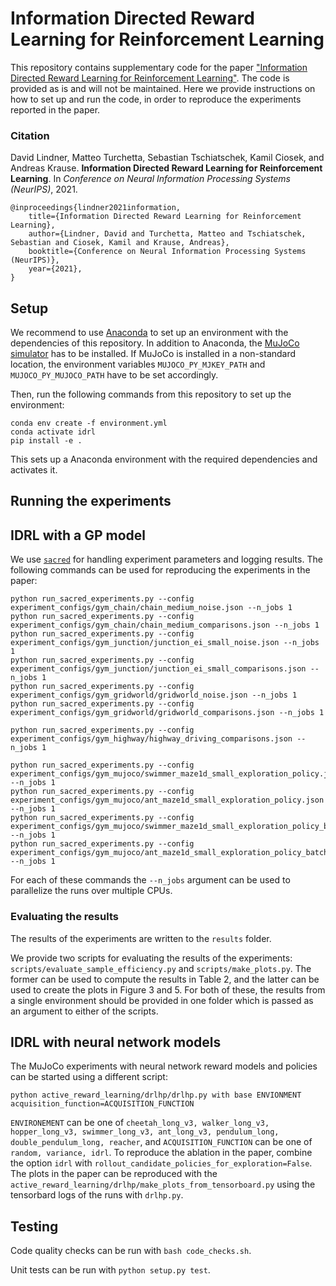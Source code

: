 # Information Directed Reward Learning for Reinforcement Learning

This repository contains supplementary code for the paper ["Information Directed Reward Learning for Reinforcement Learning"](https://arxiv.org/abs/2102.12466). The code is provided as is and will not be maintained. Here we provide instructions on how to set up and run the code, in order to reproduce the experiments reported in the paper.


### Citation

David Lindner, Matteo Turchetta, Sebastian Tschiatschek, Kamil Ciosek, and Andreas Krause. **Information Directed Reward Learning for Reinforcement Learning**. In _Conference on Neural Information Processing Systems (NeurIPS)_, 2021.

```
@inproceedings{lindner2021information,
    title={Information Directed Reward Learning for Reinforcement Learning},
    author={Lindner, David and Turchetta, Matteo and Tschiatschek, Sebastian and Ciosek, Kamil and Krause, Andreas},
    booktitle={Conference on Neural Information Processing Systems (NeurIPS)},
    year={2021},
}
```


## Setup

We recommend to use [Anaconda](https://www.anaconda.com/) to set up an environment with the dependencies of this repository. In addition to Anaconda, the [MuJoCo simulator](http://www.mujoco.org/index.html) has to be installed. If MuJoCo is installed in a non-standard location, the environment variables `MUJOCO_PY_MJKEY_PATH` and `MUJOCO_PY_MUJOCO_PATH` have to be set accordingly.

Then, run the following commands from this repository to set up the environment:

```
conda env create -f environment.yml
conda activate idrl
pip install -e .
```

This sets up a Anaconda environment with the required dependencies and activates it.


## Running the experiments

## IDRL with a GP model

We use [`sacred`](https://github.com/IDSIA/sacred) for handling experiment parameters and logging results. The following commands can be used for reproducing the experiments in the paper:
```
python run_sacred_experiments.py --config experiment_configs/gym_chain/chain_medium_noise.json --n_jobs 1
python run_sacred_experiments.py --config experiment_configs/gym_chain/chain_medium_comparisons.json --n_jobs 1
python run_sacred_experiments.py --config experiment_configs/gym_junction/junction_ei_small_noise.json --n_jobs 1
python run_sacred_experiments.py --config experiment_configs/gym_junction/junction_ei_small_comparisons.json --n_jobs 1
python run_sacred_experiments.py --config experiment_configs/gym_gridworld/gridworld_noise.json --n_jobs 1
python run_sacred_experiments.py --config experiment_configs/gym_gridworld/gridworld_comparisons.json --n_jobs 1
```

```
python run_sacred_experiments.py --config experiment_configs/gym_highway/highway_driving_comparisons.json --n_jobs 1
```

```
python run_sacred_experiments.py --config experiment_configs/gym_mujoco/swimmer_maze1d_small_exploration_policy.json --n_jobs 1
python run_sacred_experiments.py --config experiment_configs/gym_mujoco/ant_maze1d_small_exploration_policy.json --n_jobs 1
python run_sacred_experiments.py --config experiment_configs/gym_mujoco/swimmer_maze1d_small_exploration_policy_batch_size.json --n_jobs 1
python run_sacred_experiments.py --config experiment_configs/gym_mujoco/ant_maze1d_small_exploration_policy_batch_size.json --n_jobs 1
```

For each of these commands the `--n_jobs` argument can be used to parallelize the runs over multiple CPUs.


### Evaluating the results

The results of the experiments are written to the `results` folder.

We provide two scripts for evaluating the results of the experiments: `scripts/evaluate_sample_efficiency.py` and `scripts/make_plots.py`. The former can be used to compute the results in Table 2, and the latter can be used to create the plots in Figure 3 and 5. For both of these, the results from a single environment should be provided in one folder which is passed as an argument to either of the scripts.


## IDRL with neural network models

The MuJoCo experiments with neural network reward models and policies can be started using a different script:
```
python active_reward_learning/drlhp/drlhp.py with base ENVIONMENT acquisition_function=ACQUISITION_FUNCTION
```
`ENVIRONEMENT` can be one of `cheetah_long_v3, walker_long_v3, hopper_long_v3, swimmer_long_v3, ant_long_v3, pendulum_long, double_pendulum_long, reacher`, and `ACQUISITION_FUNCTION` can be one of `random, variance, idrl`. To reproduce the ablation in the paper, combine the option `idrl` with `rollout_candidate_policies_for_exploration=False`. The plots in the paper can be reproduced with the `active_reward_learning/drlhp/make_plots_from_tensorboard.py` using the tensorbard logs of the runs with `drlhp.py`.


## Testing

Code quality checks can be run with `bash code_checks.sh`.

Unit tests can be run with `python setup.py test`.
